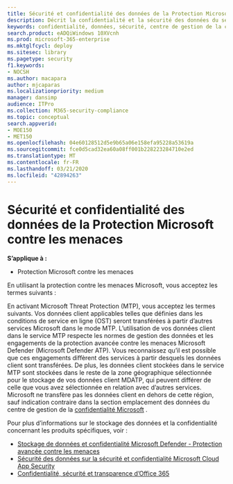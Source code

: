 ```yaml
---
title: Sécurité et confidentialité des données de la Protection Microsoft contre les menaces
description: Décrit la confidentialité et la sécurité des données du service.
keywords: confidentialité, données, sécurité, centre de gestion de la confidentialité, collecte d’informations
search.product: eADQiWindows 10XVcnh
ms.prod: microsoft-365-enterprise
ms.mktglfcycl: deploy
ms.sitesec: library
ms.pagetype: security
f1.keywords:
- NOCSH
ms.author: macapara
author: mjcaparas
ms.localizationpriority: medium
manager: dansimp
audience: ITPro
ms.collection: M365-security-compliance
ms.topic: conceptual
search.appverid:
- MOE150
- MET150
ms.openlocfilehash: 04e60128512d5e9b65a06e158efa95228a53619a
ms.sourcegitcommit: fce0d5cad32ea60a08ff001b228223284710e2ed
ms.translationtype: MT
ms.contentlocale: fr-FR
ms.lasthandoff: 03/21/2020
ms.locfileid: "42894263"
---
```

# <a name="microsoft-threat-protection-data-security-and-privacy"></a>Sécurité et confidentialité des données de la Protection Microsoft contre les menaces

**S’applique à :**
- Protection Microsoft contre les menaces



En utilisant la protection contre les menaces Microsoft, vous acceptez les termes suivants :

En activant Microsoft Threat Protection (MTP), vous acceptez les termes suivants. Vos données client applicables telles que définies dans les conditions de service en ligne (OST) seront transférées à partir d’autres services Microsoft dans le mode MTP. L’utilisation de vos données client dans le service MTP respecte les normes de gestion des données et les engagements de la protection avancée contre les menaces Microsoft Defender (Microsoft Defender ATP). Vous reconnaissez qu’il est possible que ces engagements diffèrent des services à partir desquels les données client sont transférées. De plus, les données client stockées dans le service MTP sont stockées dans le reste de la zone géographique sélectionnée pour le stockage de vos données client MDATP, qui peuvent différer de celle que vous avez sélectionnée en relation avec d’autres services. Microsoft ne transfère pas les données client en dehors de cette région, sauf indication contraire dans la section emplacement des données du centre de gestion de la [confidentialité Microsoft](https://www.microsoft.com/trust-center) .

Pour plus d’informations sur le stockage des données et la confidentialité concernant les produits spécifiques, voir :
- [Stockage de données et confidentialité Microsoft Defender - Protection avancée contre les menaces](https://docs.microsoft.com/windows/security/threat-protection/microsoft-defender-atp/data-storage-privacy)
- [Sécurité des données sur la sécurité et confidentialité Microsoft Cloud App Security](https://docs.microsoft.com/cloud-app-security/cas-compliance-trust)
- [Confidentialité, sécurité et transparence d’Office 365](https://docs.microsoft.com/office365/servicedescriptions/office-365-platform-service-description/privacy-security-and-transparency#advanced-threat-protection)
